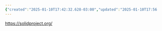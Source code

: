 ```yaml
---
{"created":"2025-01-10T17:42:32.628-03:00","updated":"2025-01-10T17:56:55.252-03:00","tags":["datamanagement","distributedsystems","🌱","organization","web3","lab","tool"],"relevancescore":92,"notestage":["🌱"],"dg-publish":true,"permalink":"/initiatives-orgs-and-communities/lab/solid/","dgPassFrontmatter":true}
---
```


https://solidproject.org/